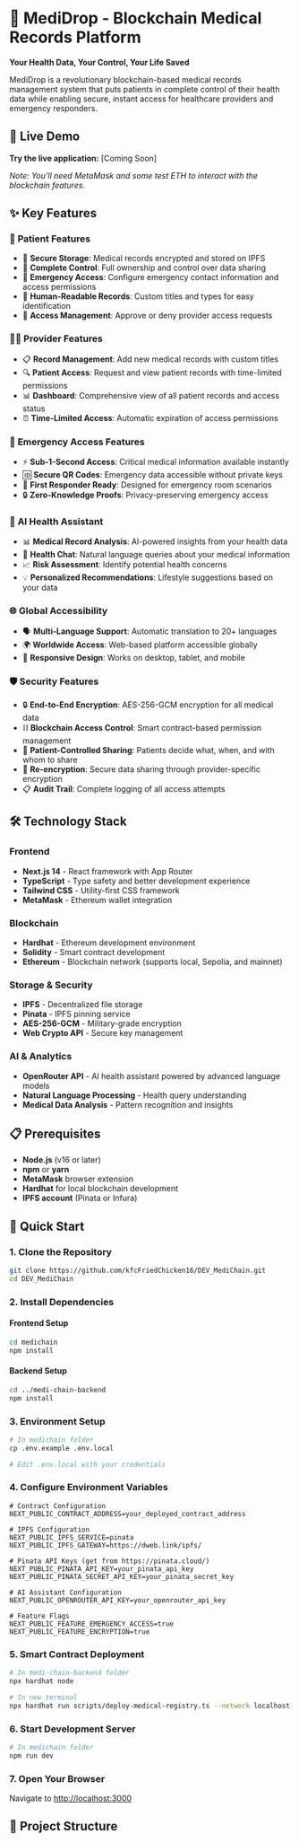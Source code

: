 # 🏥 MediDrop - Blockchain Medical Records Platform

**Your Health Data, Your Control, Your Life Saved**

MediDrop is a revolutionary blockchain-based medical records management system that puts patients in complete control of their health data while enabling secure, instant access for healthcare providers and emergency responders.

## 🚀 Live Demo

**Try the live application:** [Coming Soon]

*Note: You'll need MetaMask and some test ETH to interact with the blockchain features.*

## ✨ Key Features

### 👤 **Patient Features**
- 🔐 **Secure Storage**: Medical records encrypted and stored on IPFS
- 🎯 **Complete Control**: Full ownership and control over data sharing
- 🚨 **Emergency Access**: Configure emergency contact information and access permissions
- 📝 **Human-Readable Records**: Custom titles and types for easy identification
- 🔄 **Access Management**: Approve or deny provider access requests

### 👨‍⚕️ **Provider Features**
- 📋 **Record Management**: Add new medical records with custom titles
- 🔍 **Patient Access**: Request and view patient records with time-limited permissions
- 📊 **Dashboard**: Comprehensive view of all patient records and access status
- ⏰ **Time-Limited Access**: Automatic expiration of access permissions

### 🚨 **Emergency Access Features**
- ⚡ **Sub-1-Second Access**: Critical medical information available instantly
- 🆔 **Secure QR Codes**: Emergency data accessible without private keys
- 🏥 **First Responder Ready**: Designed for emergency room scenarios
- 🔒 **Zero-Knowledge Proofs**: Privacy-preserving emergency access

### 🤖 **AI Health Assistant**
- 📊 **Medical Record Analysis**: AI-powered insights from your health data
- 💬 **Health Chat**: Natural language queries about your medical information
- 📈 **Risk Assessment**: Identify potential health concerns
- 💡 **Personalized Recommendations**: Lifestyle suggestions based on your data

### 🌐 **Global Accessibility**
- 🗣️ **Multi-Language Support**: Automatic translation to 20+ languages
- 🌍 **Worldwide Access**: Web-based platform accessible globally
- 📱 **Responsive Design**: Works on desktop, tablet, and mobile

### 🛡️ **Security Features**
- 🔒 **End-to-End Encryption**: AES-256-GCM encryption for all medical data
- ⛓️ **Blockchain Access Control**: Smart contract-based permission management
- 🔑 **Patient-Controlled Sharing**: Patients decide what, when, and with whom to share
- 🔄 **Re-encryption**: Secure data sharing through provider-specific encryption
- 📋 **Audit Trail**: Complete logging of all access attempts

## 🛠️ Technology Stack

### Frontend
- **Next.js 14** - React framework with App Router
- **TypeScript** - Type safety and better development experience
- **Tailwind CSS** - Utility-first CSS framework
- **MetaMask** - Ethereum wallet integration

### Blockchain
- **Hardhat** - Ethereum development environment
- **Solidity** - Smart contract development
- **Ethereum** - Blockchain network (supports local, Sepolia, and mainnet)

### Storage & Security
- **IPFS** - Decentralized file storage
- **Pinata** - IPFS pinning service
- **AES-256-GCM** - Military-grade encryption
- **Web Crypto API** - Secure key management

### AI & Analytics
- **OpenRouter API** - AI health assistant powered by advanced language models
- **Natural Language Processing** - Health query understanding
- **Medical Data Analysis** - Pattern recognition and insights

## 📋 Prerequisites

- **Node.js** (v16 or later)
- **npm** or **yarn**
- **MetaMask** browser extension
- **Hardhat** for local blockchain development
- **IPFS account** (Pinata or Infura)

## 🚀 Quick Start

### 1. Clone the Repository
```bash
git clone https://github.com/kfcFriedChicken16/DEV_MediChain.git
cd DEV_MediChain
```

### 2. Install Dependencies

#### Frontend Setup
```bash
cd medichain
npm install
```

#### Backend Setup
```bash
cd ../medi-chain-backend
npm install
```

### 3. Environment Setup
```bash
# In medichain folder
cp .env.example .env.local

# Edit .env.local with your credentials
```

### 4. Configure Environment Variables
```env
# Contract Configuration
NEXT_PUBLIC_CONTRACT_ADDRESS=your_deployed_contract_address

# IPFS Configuration
NEXT_PUBLIC_IPFS_SERVICE=pinata
NEXT_PUBLIC_IPFS_GATEWAY=https://dweb.link/ipfs/

# Pinata API Keys (get from https://pinata.cloud/)
NEXT_PUBLIC_PINATA_API_KEY=your_pinata_api_key
NEXT_PUBLIC_PINATA_SECRET_API_KEY=your_pinata_secret_key

# AI Assistant Configuration
NEXT_PUBLIC_OPENROUTER_API_KEY=your_openrouter_api_key

# Feature Flags
NEXT_PUBLIC_FEATURE_EMERGENCY_ACCESS=true
NEXT_PUBLIC_FEATURE_ENCRYPTION=true
```

### 5. Smart Contract Deployment
```bash
# In medi-chain-backend folder
npx hardhat node

# In new terminal
npx hardhat run scripts/deploy-medical-registry.ts --network localhost
```

### 6. Start Development Server
```bash
# In medichain folder
npm run dev
```

### 7. Open Your Browser
Navigate to [http://localhost:3000](http://localhost:3000)

## 📁 Project Structure
